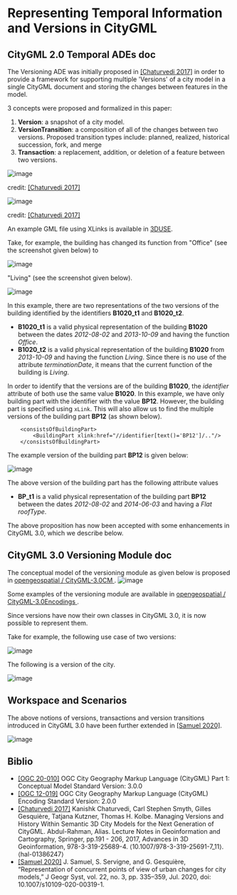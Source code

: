 # Representing Temporal Information and Versions in CityGML

## CityGML 2.0 Temporal ADEs doc
The Versioning ADE was initially proposed in [[Chaturvedi 2017]](https://hal.archives-ouvertes.fr/hal-01386247/document) in order to provide a framework for supporting multiple 'Versions' of a city model in a single CityGML document and storing the changes between features in the model.

3 concepts were proposed and formalized in this paper:
1. **Version**: a snapshot of a city model.
2. **VersionTransition**: a composition of all of the changes between two versions. Proposed transition types include: planned, realized, historical succession, fork, and merge 
3. **Transaction**: a replacement, addition, or deletion of a feature between two versions. 

![image](https://user-images.githubusercontent.com/23373264/150381878-a5ee9379-77b5-4540-b5e6-c3b2cb8a091e.png)

credit: [[Chaturvedi 2017]](https://hal.archives-ouvertes.fr/hal-01386247/document)

![image](https://user-images.githubusercontent.com/23373264/150382089-b97df4de-c889-4069-a11a-d3aa15335dff.png)

credit: [[Chaturvedi 2017]](https://hal.archives-ouvertes.fr/hal-01386247/document)

An example GML file using XLinks is available in [3DUSE](https://github.com/VCityTeam/3DUSE/blob/master/doc/ADE/Temporel/1.%20xlinks/GML_test_ADE.gml).

Take, for example, the building has changed its function from "Office" (see the screenshot given below) to

![image](https://user-images.githubusercontent.com/8275121/150499602-926b0e72-f121-43d7-b984-f319981fa731.png)

"Living" (see the screenshot given below).

![image](https://user-images.githubusercontent.com/8275121/150499675-6b1eaf4d-86a5-4a0e-840e-572ae874b6c6.png)

In this example, there are two representations of the two versions of the building identified by the identifiers **B1020_t1** and **B1020_t2**.
* **B1020_t1** is a valid physical representation of the building **B1020** between the dates *2012-08-02* and *2013-10-09* and having the function *Office*.
* **B1020_t2** is a valid physical representation of the building **B1020** from *2013-10-09* and having the function *Living*. Since there is no use of the attribute *terminationDate*, it means that the current function of the building is *Living*. 

In order to identify that the versions are of the building **B1020**, the *identifier* attribute of both  use the same value **B1020**. In this example, we have only building part with the identifier with the value  **BP12**. However, the building part is specified using `xLink`. This will also allow us to find the multiple versions of the building part **BP12** (as shown below). 

```
    <consistsOfBuildingPart>
        <BuildingPart xlink:href="//identifier[text()='BP12']/.."/> 
    </consistsOfBuildingPart>
```
The example version of the building part   **BP12** is given below:

![image](https://user-images.githubusercontent.com/8275121/150503006-ecda395d-9591-46d3-8fbe-3b54c50f261a.png)

The above version of the building part has the following attribute values
* **BP_t1** is a valid physical representation of the building part **BP12** between the dates *2012-08-02* and *2014-06-03* and having a *Flat* *roofType*.

The above proposition has now been accepted with some enhancements in CityGML 3.0, which we describe below.

## CityGML 3.0 Versioning Module doc

The conceptual model of the versioning module as given below is proposed in [ opengeospatial /
CityGML-3.0CM ](https://github.com/opengeospatial/CityGML-3.0CM/blob/master/Conceptual%20Model/CityGML_3.0_UML-Diagrams.pdf).
![image](https://user-images.githubusercontent.com/8275121/150493650-78704aa5-dc8a-4d15-b482-f741d09447ef.png)

Some examples of the versioning module are available in [ opengeospatial /
CityGML-3.0Encodings
](https://github.com/opengeospatial/CityGML-3.0Encodings/tree/master/CityGML/Examples/Versioning). 

Since versions have now their own classes in CityGML 3.0, it is now possible to represent them.

Take for example, the following use case of two versions:

![image](https://user-images.githubusercontent.com/8275121/150516759-c5d52a84-3f82-41dd-b8f9-5781eea8ff2b.png)


The following is a version of the city.


![image](https://user-images.githubusercontent.com/8275121/150505138-50b57856-a955-4a14-84fc-ee222bb97155.png)

## Workspace and Scenarios

The above notions of versions, transactions and version transitions introduced in CityGML 3.0 have been further extended in [[Samuel 2020]](https://hal.archives-ouvertes.fr/hal-02454953/file/article.pdf). 

![image](https://user-images.githubusercontent.com/8275121/150520355-642a9511-7dce-4940-9a91-b8edf13d4684.png)


## Biblio
- [[OGC 20-010]](https://docs.ogc.org/is/20-010/20-010.html) OGC City Geography Markup Language (CityGML) Part 1: Conceptual Model Standard Version: 3.0.0
- [[OGC 12-019]](https://portal.ogc.org/files/?artifact_id=47842) OGC City Geography Markup Language (CityGML) Encoding Standard Version: 2.0.0
- [[Chaturvedi 2017]](https://hal.archives-ouvertes.fr/hal-01386247/document) Kanishk Chaturvedi, Carl Stephen Smyth, Gilles Gesquière, Tatjana Kutzner, Thomas H. Kolbe. Managing Versions and History Within Semantic 3D City Models for the Next Generation of CityGML. Abdul-Rahman, Alias. Lecture Notes in Geoinformation and Cartography, Springer, pp.191 - 206, 2017, Advances in 3D Geoinformation, 978-3-319-25689-4. ⟨10.1007/978-3-319-25691-7_11⟩. ⟨hal-01386247⟩
- [[Samuel 2020]](https://hal.archives-ouvertes.fr/hal-02454953/file/article.pdf) J. Samuel, S. Servigne, and G. Gesquière, “Representation of concurrent points of view of urban changes for city models,” J Geogr Syst, vol. 22, no. 3, pp. 335–359, Jul. 2020, doi: 10.1007/s10109-020-00319-1.

